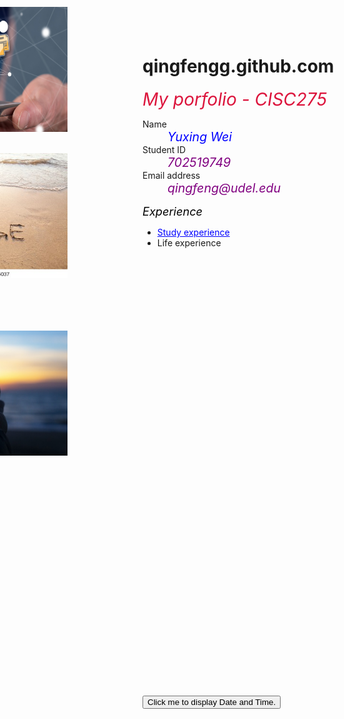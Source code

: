 # qingfengg.github.com
<html>
<script>
  var word = " Welcome to my Portfolio";
  alert(word);
</script>
<style>
a{color:blue;}
a:hover{color:red;}
body
  {
    background-image:url(pexx.jpg);}
.BLUE {
  color: blue;
  font-size:140%;}
.YELLOW{
  color: purple;
  font-size:140%
}
.Title{
  color:crimson;
  font-size:200%}
.second{ position: relative; right: 420px; bottom:400px}
.third{position: relative; bottom:400px; right:420px}
.forth{position: relative; right:420px; bottom:350px}
.Expe{color: black;font-size:130%}
  </style>
  <head>
      <em class="Title">My porfolio - CISC275</em>  
  </head>
  <body>  
    <dl> 
      <dt>Name</dt> 
      <dd><em class="BLUE">Yuxing Wei</em></dd>
      <dt>Student ID</dt> 
      <dd><em class="YELLOW">702519749</em></dd>
      <dt>Email address</dt> 
      <dd><em class="YELLOW">qingfeng@udel.edu</em></dd>
    </dl>
    <p><em class="Expe">Experience</em></p>
    <ul>
      <li><a href="https://qingfengg.github.io/studyexpe.md">Study experience</a></li>
      <li>Life experience</li>
    </ul>
    <p class="second">
      <img src="central-repository-scaled.jpg" width="300" height="200" >
      <br><a href="https://github.com/QingFenGG/qingfengg.github.com" > <strong>My Github Repository</strong> </a>
    </p>
  <p class="third">
      <img src="change.jpg" width="300" height="200">
      <br><a href="https://qingfengg.github.io/changelog.html" > <strong>Change Log</strong> </a>
  </p>
  <p class="forth">
      <img src="future.jpg" width="300" height="200">
      <br><a href="https://qingfengg.github.io/TODO.html" > <strong>TODO</strong> </a>
  </p>
  <button type="button" onclick="document.getElementById('demo').innerHTML = Date()">
  Click me to display Date and Time.</button>
  <p id="demo"></p>
  </body>
</html>
